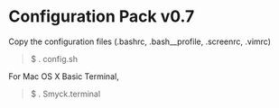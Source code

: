 # Configuration Pack v0.7

Copy the configuration files (.bashrc, .bash__profile, .screenrc, .vimrc)

> $ . config.sh

For Mac OS X Basic Terminal,

> $ . Smyck.terminal
